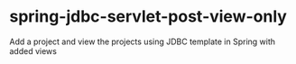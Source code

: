 # spring-jdbc-servlet-post-view-only
Add a project and view the projects using JDBC template in Spring with added views
